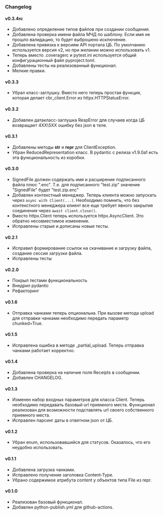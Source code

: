 ### Changelog

#### v0.3.4rc
- Добавлено определение типов файлов при создании сообщения.
- Добавлена проверка имени файла МЧД по шаблону. Если имя не прошло валидацию, то будет выброшено исключение.
- Добавлена привязка к версиям API портала ЦБ. По умолчанию используется версия v2, но при желании можно использовать v1.
- Теперь вместо .coveragerc и pytest.ini используется общий конфигурационный файл pyproject.toml.
- Добавлены тесты на реализованный функционал.
- Мелкие правки.

#### v0.3.3
- Убрал класс-заглушку. Вместо него теперь простая функция, которая делает cbr_client.Error из httpx.HTTPStatusError.

#### v0.3.2
- Добавлен датакласс-заглушка RespError для случаев когда ЦБ возвращает 4ХХ\5ХХ ошибку без json в теле.

#### v0.3.1
- Добавлены методы __str__ и __repr__ для ClientException.
- Убран ReducedRepresentation класс. В pydantic с релиза v1.9.0a1 есть эта функциональность из коробки. 

#### v0.3.0
- SignedFile должен содержать имя и расширение подписанного файла плюс ".enc". Т.е. для подписанного "test.zip" значение "SignedFile" будет "test.zip.enc"
- Добавлен контекстный менеджер. Теперь клиента можно запускать через ```async with Client(...)```. Необходимо помнить, что без контекстного менеджера клиент все еще требует явного закрытия соединения через ```await client.close()```.
- Вместо httpx.Client теперь используется httpx.AsyncClient. Это обратно несовместимое изменение.
- Исправлены старые и дописаны новые тесты.

#### v0.2.1
- Исправил формирование ссылок на скачивание и загрузку файла, создание сессии загрузки файла.
- Исправлены тесты

#### v0.2.0
- Покрыл тестами функциональность
- Внедрил pydantic
- Рефакторинг

#### v0.1.6
- Отправка чанками теперь опциональна. При вызове метода upload для отправки чанками необходимо передать параметр chunked=True.

#### v0.1.5
- Исправлена ошибка в методе _partial_upload. Теперь отправка чанками работает корректно.

#### v0.1.4
- Добавлена проверка на наличие поля Receipts в сообщении.
- Добавлен CHANGELOG.

#### v0.1.3
- Изменен набор входных параметров для класса Client. Теперь необходимо передавать базовый url приемного места. Функционал реализован для возможности подставлять url своего собственного приемного места.
- Исправлен парсинг даты в ответном json от ЦБ.

#### v0.1.2
- Убран enum, использовавшийся для статусов. Оказалось, что его неудобно использовать.

#### v0.1.1
- Добавлена загрузка чанками.
- Исправлено получение заголовка Content-Type.
- Убрано содержимое атрибута content у объектов типа File из repr.

#### v0.1.0
- Реализован базовый функционал.
- Добавлен python-publish.yml для github-actions.